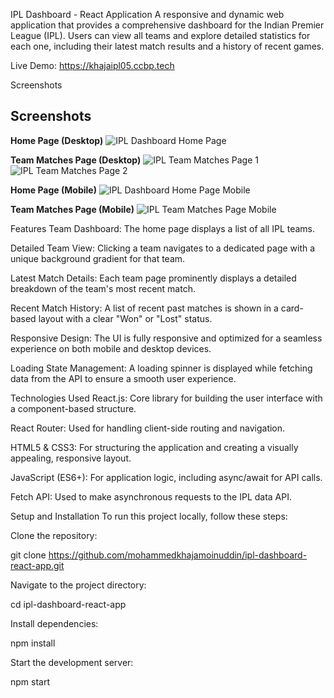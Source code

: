 IPL Dashboard - React Application
A responsive and dynamic web application that provides a comprehensive dashboard for the Indian Premier League (IPL). Users can view all teams and explore detailed statistics for each one, including their latest match results and a history of recent games.

Live Demo: https://khajaipl05.ccbp.tech

Screenshots

## Screenshots

 **Home Page (Desktop)** 
 ![IPL Dashboard Home Page](https://image2url.com/images/1755818785708-59608f8a-7697-4f52-95fb-19547d978524.jpg) 

 **Team Matches Page (Desktop)** 
 ![IPL Team Matches Page 1](https://image2url.com/images/1755818818677-d89ad439-4f67-4b2e-9b90-ee844f22d917.jpg) 
 ![IPL Team Matches Page 2](https://image2url.com/images/1755818851617-f8304156-2488-486c-a482-fb52ca1a5d19.jpg) 


**Home Page (Mobile)** 
 ![IPL Dashboard Home Page Mobile](https://image2url.com/images/1755818895943-cfa46d2c-47e9-4b5c-a41f-e433c2f1a7fb.jpg) 

 **Team Matches Page (Mobile)** 
 ![IPL Team Matches Page Mobile](https://image2url.com/images/1755818870039-7bbd792b-9617-4ecc-8c85-d31b78e9a568.jpg) 





Features
Team Dashboard: The home page displays a list of all IPL teams.

Detailed Team View: Clicking a team navigates to a dedicated page with a unique background gradient for that team.

Latest Match Details: Each team page prominently displays a detailed breakdown of the team's most recent match.

Recent Match History: A list of recent past matches is shown in a card-based layout with a clear "Won" or "Lost" status.

Responsive Design: The UI is fully responsive and optimized for a seamless experience on both mobile and desktop devices.

Loading State Management: A loading spinner is displayed while fetching data from the API to ensure a smooth user experience.

Technologies Used
React.js: Core library for building the user interface with a component-based structure.

React Router: Used for handling client-side routing and navigation.

HTML5 & CSS3: For structuring the application and creating a visually appealing, responsive layout.

JavaScript (ES6+): For application logic, including async/await for API calls.

Fetch API: Used to make asynchronous requests to the IPL data API.

Setup and Installation
To run this project locally, follow these steps:

Clone the repository:

git clone https://github.com/mohammedkhajamoinuddin/ipl-dashboard-react-app.git

Navigate to the project directory:

cd ipl-dashboard-react-app

Install dependencies:

npm install

Start the development server:

npm start
